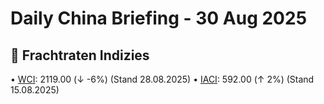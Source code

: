 Daily China Briefing - 30 Aug 2025
==================================================
## 🚢 Frachtraten Indizies
• <a href='https://www.drewry.co.uk/supply-chain-advisors/supply-chain-expertise/world-container-index-assessed-by-drewry'>WCI</a>: 2119.00 (↓ -6%) (Stand 28.08.2025)
• <a href='https://www.drewry.co.uk/supply-chain-advisors/supply-chain-expertise/intra-asia-container-index'>IACI</a>: 592.00 (↑ 2%) (Stand 15.08.2025)
